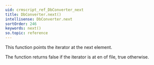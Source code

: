 ```yaml
---
uid: crmscript_ref_DbConverter_next
title: DbConverter.next()
intellisense: DbConverter.next
sortOrder: 246
keywords: next()
so.topic: reference
---
```


This function points the iterator at the next element.

The function returns false if the iterator is at en of file, true otherwise.


